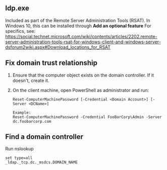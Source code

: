 ldp.exe
-------
Included as part of the Remote Server Administration Tools (RSAT).
In Windows 10, this can be installed through **Add an optional feature**
For specifics, see: https://social.technet.microsoft.com/wiki/contents/articles/2202.remote-server-administration-tools-rsat-for-windows-client-and-windows-server-dsforum2wiki.aspx#Download_locations_for_RSAT

Fix domain trust relationship
-----------------------------
1. Ensure that the computer object exists on the domain controller. If it doesn't, create it.

2. On the client machine, open PowerShell as administrator and run:

       Reset-ComputerMachinePassword [-Credential <Domain Account>] [-Server <DCName>]
       
       Example:
       Reset-ComputerMachinePassword -Credential FooBarCorp\Admin -Server dc.foobarcorp.com

Find a domain controller
------------------------

Run nslookup

    set type=all
    _ldap._tcp.dc._msdcs.DOMAIN_NAME
